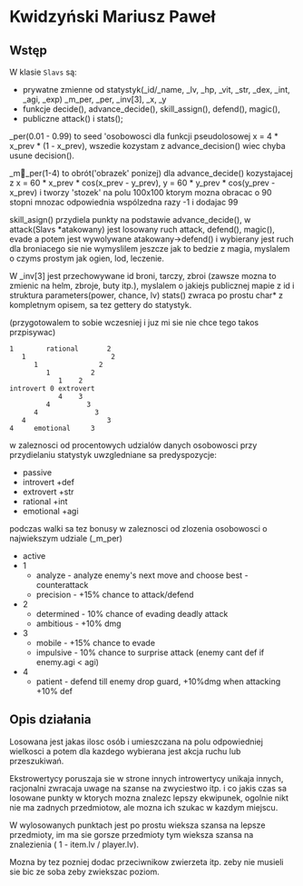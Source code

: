 # Kwidzyński Mariusz Paweł

## Wstęp

W klasie `Slavs` są:

- prywatne zmienne od statystyk(_id/_name, _lv, _hp, _vit, _str, _dex, _int, _agi, _exp) _m_per, _per, _inv[3], _x, _y
- funkcje decide(), advance_decide(), skill_assign(), defend(), magic(),
- publiczne attack() i stats();

_per(0.01 - 0.99) to seed 'osobowosci dla funkcji pseudolosowej x = 4 * x_prev * (1 - x_prev), wszedie kozystam z advance_decision() wiec chyba usune decision().

_m_per(1-4) to obrót('obrazek' ponizej) dla advance_decide() kozystajacej z x = 60 * x_prev * cos(x_prev - y_prev), y = 60 * y_prev * cos(y_prev - x_prev) i tworzy 'stozek' na polu 100x100 ktorym mozna obracac o 90 stopni mnozac odpowiednia wspólzedna razy -1 i dodajac 99

skill_asign() przydiela punkty na podstawie advance_decide(),
w attack(Slavs *atakowany) jest losowany ruch attack, defend(), magic(), evade a potem jest wywolywane atakowany->defend() i wybierany jest ruch dla broniacego sie nie wymyslilem jeszcze jak to bedzie z magia, myslalem o czyms prostym jak ogien, lod, leczenie.

W _inv[3] jest przechowywane id broni, tarczy, zbroi (zawsze mozna to zmienic na helm, zbroje, buty itp.), myslalem o jakiejs publicznej mapie z id i struktura parameters(power, chance, lv)
stats() zwraca po prostu char* z kompletnym opisem, sa tez gettery do statystyk.

(przygotowalem to sobie wczesniej i juz mi sie nie chce tego takos przpisywac)

	1        rational       2
	   1                     2
	      1               2
	         1          2
	            1    2
	introvert 0 extrovert
	            4    3
	         4         3
	      4              3
	   4                    3
	4     emotional     3

w zaleznosci od procentowych udzialów danych osobowosci przy przydielaniu statystyk  uwzgledniane sa predyspozycje:

- passive 
- introvert +def
- extrovert +str
- rational  +int
- emotional +agi

podczas walki sa tez bonusy w zaleznosci od zlozenia osobowosci o najwiekszym udziale (_m_per)

- active
- 1
	- analyze - analyze enemy's next move and choose best 	- counterattack
	- precision - +15% chance to attack/defend
- 2
	- determined - 10% chance of evading deadly attack
	- ambitious -     +10% dmg
- 3
	- mobile -        +15% chance to evade
	- impulsive -     10% chance to surprise attack (enemy cant def if enemy.agi < agi)
- 4
	- patient -       defend till enemy drop guard, +10%dmg when attacking
                +10% def

## Opis działania

Losowana jest jakas ilosc osób i umieszczana na polu odpowiedniej wielkosci a potem dla kazdego wybierana jest akcja ruchu lub przeszukiwań.

Ekstrowertycy poruszaja sie w strone innych introwertycy unikaja innych, racjonalni zwracaja uwage na szanse na zwyciestwo itp.
i co jakis czas sa losowane punkty w ktorych mozna znalezc lepszy ekwipunek, ogolnie nikt nie ma zadnych przedmiotow, ale mozna ich szukac w kazdym miejscu.

W wylosowanych punktach jest po prostu wieksza szansa na lepsze przedmioty, im ma sie gorsze przedmioty tym wieksza szansa na znalezienia ( 1 - item.lv / player.lv).

Mozna by tez pozniej dodac przeciwnikow zwierzeta itp. zeby nie musieli sie bic ze soba zeby zwiekszac poziom.
